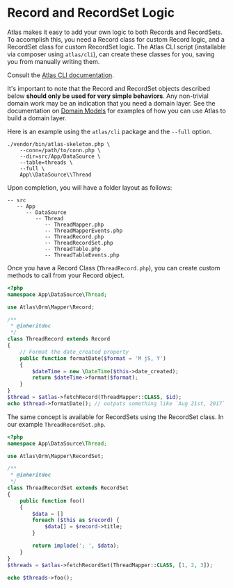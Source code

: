 # Record and RecordSet Logic

Atlas makes it easy to add your own logic to both Records and RecordSets. To
accomplish this, you need a Record class for custom Record logic, and a
RecordSet class for custom RecordSet logic. The Atlas CLI script
(installable via composer using `atlas/cli`), can create these classes for you,
saving you from manually writing them.

Consult the [Atlas CLI documentation](https://github.com/atlasphp/Atlas.Cli/blob/1.x/README.md).

It's important to note that the Record and RecordSet objects described below
**should only be used for very simple behaviors**. Any non-trivial domain work
may be an indication that you need a domain layer. See the documentation on
[Domain Models](domain.html) for examples of how you can use Atlas to build a
domain layer.

Here is an example using the `atlas/cli` package and the `--full` option.

```
./vendor/bin/atlas-skeleton.php \
    --conn=/path/to/conn.php \
    --dir=src/App/DataSource \
    --table=threads \
    --full \
    App\\DataSource\\Thread
```

Upon completion, you will have a folder layout as follows:

```
-- src
   -- App
      -- DataSource
         -- Thread
            -- ThreadMapper.php
            -- ThreadMapperEvents.php
            -- ThreadRecord.php
            -- ThreadRecordSet.php
            -- ThreadTable.php
            -- ThreadTableEvents.php
```

Once you have a Record Class (`ThreadRecord.php`), you can create custom methods
to call from your Record object.

```php
<?php
namespace App\DataSource\Thread;

use Atlas\Orm\Mapper\Record;

/**
 * @inheritdoc
 */
class ThreadRecord extends Record
{
    // Format the date_created property
    public function formatDate($format = 'M jS, Y')
    {
        $dateTime = new \DateTime($this->date_created);
        return $dateTime->format($format);
    }
}
$thread = $atlas->fetchRecord(ThreadMapper::CLASS, $id);
echo $thread->formatDate(); // outputs something like `Aug 21st, 2017`
```

The same concept is available for RecordSets using the RecordSet class. In our
example `ThreadRecordSet.php`.

```php
<?php
namespace App\DataSource\Thread;

use Atlas\Orm\Mapper\RecordSet;

/**
 * @inheritdoc
 */
class ThreadRecordSet extends RecordSet
{
    public function foo()
    {
        $data = []
        foreach ($this as $record) {
            $data[] = $record->title;
        }

        return implode('; ', $data);
    }
}
$threads = $atlas->fetchRecordSet(ThreadMapper::CLASS, [1, 2, 3]);

echo $threads->foo();
```
